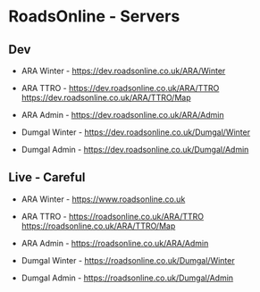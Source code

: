 
# RoadsOnline - Servers

## Dev 
- ARA Winter - https://dev.roadsonline.co.uk/ARA/Winter
- ARA TTRO - https://dev.roadsonline.co.uk/ARA/TTRO https://dev.roadsonline.co.uk/ARA/TTRO/Map
- ARA Admin - https://dev.roadsonline.co.uk/ARA/Admin

- Dumgal Winter - https://dev.roadsonline.co.uk/Dumgal/Winter
- Dumgal Admin - https://dev.roadsonline.co.uk/Dumgal/Admin

## Live  - Careful
- ARA Winter - https://www.roadsonline.co.uk
- ARA TTRO - https://roadsonline.co.uk/ARA/TTRO https://roadsonline.co.uk/ARA/TTRO/Map
- ARA Admin - https://roadsonline.co.uk/ARA/Admin

- Dumgal Winter - https://roadsonline.co.uk/Dumgal/Winter
- Dumgal Admin - https://roadsonline.co.uk/Dumgal/Admin
